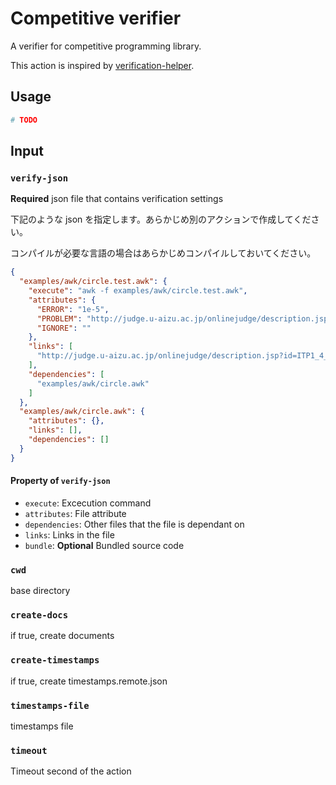 # Competitive verifier
A verifier for competitive programming library.

This action is inspired by [verification-helper](https://github.com/online-judge-tools/verification-helper).

## Usage

```yml
# TODO
```


## Input

### `verify-json`

**Required** json file that contains verification settings

下記のような json を指定します。あらかじめ別のアクションで作成してください。

コンパイルが必要な言語の場合はあらかじめコンパイルしておいてください。

```json
{
  "examples/awk/circle.test.awk": {
    "execute": "awk -f examples/awk/circle.test.awk",
    "attributes": {
      "ERROR": "1e-5",
      "PROBLEM": "http://judge.u-aizu.ac.jp/onlinejudge/description.jsp?id=ITP1_4_B",
      "IGNORE": ""
    },
    "links": [
      "http://judge.u-aizu.ac.jp/onlinejudge/description.jsp?id=ITP1_4_B"
    ],
    "dependencies": [
      "examples/awk/circle.awk"
    ]
  },
  "examples/awk/circle.awk": {
    "attributes": {},
    "links": [],
    "dependencies": []
  }
}
```

#### Property of `verify-json`

- `execute`: Excecution command
- `attributes`: File attribute
- `dependencies`: Other files that the file is dependant on
- `links`: Links in the file
- `bundle`: **Optional** Bundled source code

### `cwd`
base directory


### `create-docs`
if true, create documents
### `create-timestamps`
if true, create timestamps.remote.json

### `timestamps-file`
timestamps file

### `timeout`
Timeout second of the action
